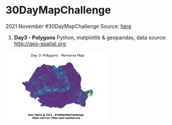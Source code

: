 # 30DayMapChallenge
2021 November #30DayMapChallenge
Source: [here](https://github.com/tjukanovt/30DayMapChallenge)

1. **Day3 - Polygons** 
Python, matplotlib & geopandas, data source: http://geo-spatial.org
<img src="https://github.com/ineszz/30DayMapChallenge/blob/main/day3.png" width=55% height=55%>

